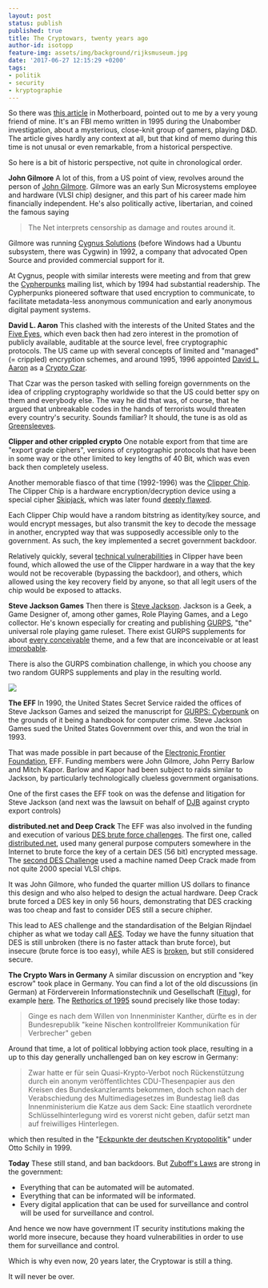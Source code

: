 ```yaml
---
layout: post
status: publish
published: true
title: The Cryptowars, twenty years ago
author-id: isotopp
feature-img: assets/img/background/rijksmuseum.jpg
date: '2017-06-27 12:15:29 +0200'
tags:
- politik
- security
- kryptographie
---
```


So there was 
[this article](https://motherboard.vice.com/en_us/article/43ymjd/why-fbi-investigated-dungeons-and-dragons-players-1990s)
in Motherboard, pointed out to me by a very young friend of mine. It's an
FBI memo written in 1995 during the Unabomber investigation, about a
mysterious, close-knit group of gamers, playing D&D. The article gives
hardly any context at all, but that kind of memo during this time is not
unusal or even remarkable, from a historical perspective. 

So here is a bit of historic perspective, not quite in chronological order.

**John Gilmore** A lot of this, from a US point of view, revolves around the
person of 
[John Gilmore](https://en.wikipedia.org/wiki/John_Gilmore_(activist)). Gilmore was
an early Sun Microsystems employee and hardware (VLSI chip) designer, and
this part of his career made him financially independent. He's also
politically active, libertarian, and coined the famous saying 

> The Net interprets censorship as damage and routes around it.

Gilmore was running [Cygnus Solutions](https://en.wikipedia.org/wiki/Cygnus_Solutions)
(before Windows had a Ubuntu subsystem, there was Cygwin) in 1992, a company
that advocated Open Source and provided commercial support for it.

At Cygnus, people with similar interests were meeting and from that grew the
[Cypherpunks](https://en.wikipedia.org/wiki/Cypherpunk) mailing list, which
by 1994 had substantial readership.
The Cypherpunks pioneered software that used encryption to communicate, to
facilitate metadata-less anonymous communication and early anonymous digital
payment systems. 

**David L. Aaron** This clashed with the interests of the United States and
the [Five Eyes](https://en.wikipedia.org/wiki/Five_Eyes), which even back
then had zero interest in the promotion of publicly available, auditable at
the source level, free cryptographic protocols. The US came up with several
concepts of limited and "managed" (= crippled) encryption schemes, and
around 1995, 1996 appointed 
[David L. Aaron](https://en.wikipedia.org/wiki/David_L._Aaron) as a 
[Crypto Czar](https://nettime.org/Lists-Archives/nettime-l-9610/msg00079.html). 

That Czar was the person tasked with selling foreign governments on the idea
of crippling cryptography worldwide so that the US could better spy on them
and everybody else. The way he did that was, of course, that he argued that
unbreakable codes in the hands of terrorists would threaten every country's
security. Sounds familiar? It should, the tune is as old as
[Greensleeves](https://en.wikipedia.org/wiki/Greensleeves). 

**Clipper and other crippled crypto** One notable export from that time are
"export grade ciphers", versions of cryptographic protocols that have been
in some way or the other limited to key lengths of 40 Bit, which was even
back then completely useless. 

Another memorable fiasco of that time (1992-1996) was the 
[Clipper Chip](https://en.wikipedia.org/wiki/Clipper_chip). The Clipper Chip is a
hardware encryption/decryption device using a special cipher
[Skipjack](https://en.wikipedia.org/wiki/Skipjack_(cipher)), which was later
found [deeply flawed](https://en.wikipedia.org/wiki/Skipjack_(cipher)#Cryptanalysis). 

Each Clipper Chip would have a random bitstring as identity/key source, and
would encrypt messages, but also transmit the key to decode the message in
another, encrypted way that was supposedly accessible only to the
government. As such, the key implemented a secret government backdoor.

Relatively quickly, several [technical vulnerabilities](https://en.wikipedia.org/wiki/Clipper_chip#Technical_vulnerabilities)
in Clipper have been found, which allowed the use of the Clipper hardware in
a way that the key would not be recoverable (bypassing the backdoor), and
others, which allowed using the key recovery field by anyone, so that all
legit users of the chip would be exposed to attacks. 

**Steve Jackson Games** Then there is 
[Steve Jackson](https://en.wikipedia.org/wiki/Steve_Jackson_(American_game_designer)).
Jackson is a Geek, a Game Designer of, among other games, Role Playing
Games, and a Lego collector. He's known especially for creating and
publishing [GURPS](https://en.wikipedia.org/wiki/GURPS), "the" universal
role playing game ruleset. There exist GURPS supplements for about 
[every conceivable](http://www.sjgames.com/gurps/books/) theme, and a few that are
inconceivable or at least
[improbable](https://en.wikipedia.org/wiki/GURPS_Bunnies_%26_Burrows). 

There is also the GURPS combination challenge, in which you choose any two
random GURPS supplements and play in the resulting world. 

![](/uploads/EFF_Logo.svg_.png)

**The EFF** In 1990, the United States Secret Service raided the offices of
Steve Jackson Games and seized the manuscript for
[GURPS: Cyberpunk](https://en.wikipedia.org/wiki/GURPS_Cyberpunk) on the grounds of
it being a handbook for computer crime. Steve Jackson Games sued the United
States Government over this, and won the trial in 1993. 

That was made possible in part because of the 
[Electronic Frontier Foundation](https://en.wikipedia.org/wiki/Electronic_Frontier_Foundation),
EFF. Funding members were John Gilmore, John Perry Barlow and Mitch Kapor.
Barlow and Kapor had been subject to raids similar to Jackson, by
particularly technologically clueless government organisations. 

One of the first cases the EFF took on was the defense and litigation for
Steve Jackson (and next was the lawsuit on behalf of
[DJB](https://en.wikipedia.org/wiki/Daniel_J._Bernstein) against crypto
export controls)

**distributed.net and Deep Crack** The EFF was also involved in the funding
and execution of various 
[DES brute force challenges](https://en.wikipedia.org/wiki/DES_Challenges). 
The first one, called
[distributed.net](https://en.wikipedia.org/wiki/Distributed.net), used many
general purpose computers somewhere in the Internet to brute force the key
of a certain DES (56 bit) encrypted message. 
The [second DES Challenge](https://en.wikipedia.org/wiki/EFF_DES_cracker) 
used a machine named Deep Crack made from not quite 2000 special VLSI chips.

It was John Gilmore, who funded the quarter million US dollars to finance
this design and who also helped to design the actual hardware. Deep Crack
brute forced a DES key in only 56 hours, demonstrating that DES cracking was
too cheap and fast to consider DES still a secure chipher. 

This lead to AES challenge and the standardisation of the Belgian Rijndael
chipher as what we today call
[AES](https://en.wikipedia.org/wiki/Advanced_Encryption_Standard). Today we
have the funny situation that DES is still unbroken (there is no faster
attack than brute force), but insecure (brute force is too easy), while AES
is
[broken](https://en.wikipedia.org/wiki/Advanced_Encryption_Standard#Known_attacks),
but still considered secure.

**The Crypto Wars in Germany** A similar discussion on encryption and "key
escrow" took place in Germany. You can find a lot of the old discussions (in
German) at Förderverein Informationstechnik und Gesellschaft
([Fitug](http://www.fitug.de/)), for example
[here](http://www.fitug.de/debate/index.html). 
The [Rethorics of 1995](https://www.heise.de/ct/artikel/Hoert-ab-die-Signale-284236.html)
sound precisely like those today:

> Ginge es nach dem Willen von Innenminister Kanther, dürfte es in der
> Bundesrepublik "keine Nischen kontrollfreier Kommunikation für Verbrecher"
> geben

Around that time, a lot of political lobbying action took place, resulting
in a up to this day generally unchallenged ban on key escrow in Germany:

> Zwar hatte er für sein Quasi-Krypto-Verbot noch Rückenstützung durch ein
> anonym veröffentlichtes CDU-Thesenpapier aus den Kreisen des
> Bundeskanzleramts bekommen, doch schon nach der Verabschiedung des
> Multimediagesetzes im Bundestag ließ das Innenministerium die Katze aus
> dem Sack: Eine staatlich verordnete Schlüsselhinterlegung wird es vorerst
> nicht geben, dafür setzt man auf freiwilliges Hinterlegen.

which then resulted in the 
"[Eckpunkte der deutschen Kryptopolitik](https://hp.kairaven.de/law/eckwertkrypto.html)" 
under Otto Schily in 1999. 

**Today** These still stand, and ban backdoors. But
[Zuboff's Laws](http://www.faz.net/aktuell/feuilleton/the-surveillance-paradigm-be-the-friction-our-response-to-the-new-lords-of-the-ring-12241996.html?printPagedArticle=true#pageIndex_1)
are strong in the government:

- Everything that can be automated will be automated.
- Everything that can be informated will be informated.
- Every digital application that can be used for surveillance and control
  will be used for surveillance and control. 

And hence we now have government IT security institutions making the world
more insecure, because they hoard vulnerabilities in order to use them for
surveillance and control. 

Which is why even now, 20 years later, the Cryptowar is still a thing. 

It will never be over.
